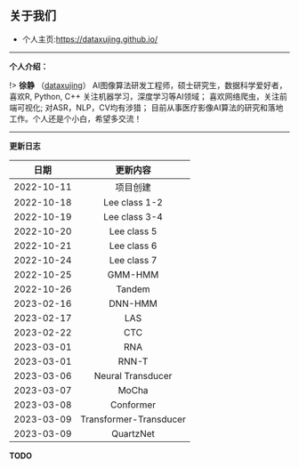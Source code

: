 
## 关于我们

+ 个人主页:https://dataxujing.github.io/

------

**个人介绍：**

!> **徐静** （[dataxujing](https://github.com/DataXujing)） AI图像算法研发工程师，硕士研究生，数据科学爱好者，喜欢R, Python, C++ 关注机器学习，深度学习等AI领域； 喜欢网络爬虫，关注前端可视化; 对ASR，NLP，CV均有涉猎；
目前从事医疗影像AI算法的研究和落地工作。个人还是个小白，希望多交流！

------

**更新日志**

|    日期              |   更新内容                |
|:--------------------:|:-------------------------:|
|2022-10-11            |  项目创建                 |
|2022-10-18            |  Lee class 1-2            |
|2022-10-19            |  Lee class 3-4            |
|2022-10-20            |  Lee class 5              |
|2022-10-21            |  Lee class 6              |
|2022-10-24            |  Lee class 7              |
|2022-10-25            |  GMM-HMM                  |
|2022-10-26            |  Tandem                  |
|2023-02-16            |  DNN-HMM                 |
|2023-02-17            |  LAS                     |
|2023-02-22            |  CTC                     |
|2023-03-01            |  RNA                     |
|2023-03-01            |  RNN-T                     |
|2023-03-06            |  Neural Transducer        |
|2023-03-07            |  MoCha       |
|2023-03-08            |  Conformer       |
|2023-03-09            |  Transformer-Transducer       |
|2023-03-09            |  QuartzNet       |














**TODO**




























